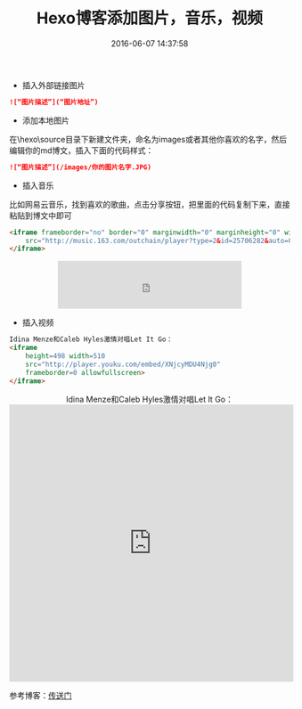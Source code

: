 ﻿---
title: Hexo博客添加图片，音乐，视频
date: 2016-06-07 14:37:58
tags: [hexo]
categories: 通用
---

- 插入外部链接图片

```markdown
![“图片描述”](“图片地址”)
```

- 添加本地图片

在\hexo\source目录下新建文件夹，命名为images或者其他你喜欢的名字，然后编辑你的md博文，插入下面的代码样式：

```markdown
![“图片描述”](/images/你的图片名字.JPG)
```

- 插入音乐

比如网易云音乐，找到喜欢的歌曲，点击分享按钮，把里面的代码复制下来，直接粘贴到博文中即可

```html
<iframe frameborder="no" border="0" marginwidth="0" marginheight="0" width=330 height=86 
	src="http://music.163.com/outchain/player?type=2&id=25706282&auto=0&height=66">
</iframe>
```

<center>
<iframe frameborder="no" border="0" marginwidth="0" marginheight="0" width=330 height=86 
	src="http://music.163.com/outchain/player?type=2&id=25706282&auto=0&height=66">
</iframe>	
</center>

- 插入视频

```html
Idina Menze和Caleb Hyles激情对唱Let It Go：
<iframe 
	height=498 width=510 
	src="http://player.youku.com/embed/XNjcyMDU4Njg0" 
	frameborder=0 allowfullscreen>
</iframe>
```

<center>
Idina Menze和Caleb Hyles激情对唱Let It Go：
<iframe 
	height=498 width=510 
	src="http://player.youku.com/embed/XNjcyMDU4Njg0" 
	frameborder=0 allowfullscreen>
</iframe>
</center>

<!-- more -->

参考博客：[传送门](http://blog.wleyuan.me/2015/07/18/Hexo-AddSoundPicMovie/)
